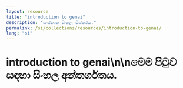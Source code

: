 ```yaml
---
layout: resource
title: "introduction to genai"
description: "සංස්කෘත සිංහල විස්තරය."
permalink: /si/collections/resources/introduction-to-genai/
lang: "si"
---
```


# introduction to genai\n\nමෙම පිටුව සඳහා සිංහල අන්තර්ගතය.
